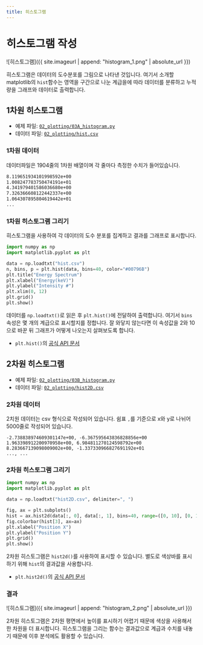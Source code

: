 ```yaml
---
title: 히스토그램
---
```


# 히스토그램 작성

![히스토그램]({{ site.imageurl | append: "histogram_1.png" | absolute_url }})

히스토그램은 데이터의 도수분포를 그림으로 나타낸 것입니다. 여기서 소개할 matplotlib의 `hist`함수는 영역을 구간으로 나눈 계급을에 따라 데이터를 분류하고 누적량을 그래프와 데이터로 출력합니다.

## 1차원 히스토그램

- 예제 파일: [`02_plotting/03A_histogram.py`](https://github.com/CNU-Computer-Physics/Example-and-Practice/blob/main/02_plotting/03A_histogram.py)
- 데이터 파일: [`02_plotting/hist.csv`](https://github.com/CNU-Computer-Physics/Example-and-Practice/blob/main/02_plotting/hist.csv)

### 1차원 데이터

데이터파일은 1904줄의 1차원 배열이며 각 줄마다 측정한 수치가 들어있습니다.

```txt
8.119651934101998592e+00
1.008247783750474191e+01
4.341979401586036680e+00
7.326366608122442337e+00
1.064307895804619442e+01
...
```

### 1차원 히스토그램 그리기

히스토그램을 사용하여 각 데이터의 도수 분포를 집계하고 결과를 그래프로 표시합니다.

```python
import numpy as np
import matplotlib.pyplot as plt

data = np.loadtxt("hist.csv")
n, bins, p = plt.hist(data, bins=40, color="#00796B")
plt.title("Energy Spectrum")
plt.xlabel("Energy(keV)")
plt.ylabel("Intensity #")
plt.xlim(0, 12)
plt.grid()
plt.show()
```

데이터를 `np.loadtxt()`로 읽은 후 `plt.hist()`에 전달하여 출력합니다. 여기서 `bins` 속성은 몇 개의 계급으로 표시할지를 정합니다. 잘 와닿지 않는다면 이 속성값을 2와 10으로 바꾼 뒤 그래프가 어떻게 나오는지 살펴보도록 합니다.

- `plt.hist()`의 [공식 API 문서](https://matplotlib.org/stable/api/_as_gen/matplotlib.pyplot.hist.html)

## 2차원 히스토그램

- 예제 파일: [`02_plotting/03B_histogram.py`](https://github.com/CNU-Computer-Physics/Example-and-Practice/blob/main/02_plotting/03B_histogram.py)
- 데이터 파일: [`02_plotting/hist2D.csv`](https://github.com/CNU-Computer-Physics/Example-and-Practice/blob/main/02_plotting/hist2D.csv)

### 2차원 데이터

2치원 데이터는 csv 형식으로 작성되어 있습니다. 쉼표 `,`를 기준으로 x와 y로 나뉘어 5000줄로 작성되어 있습니다.

```csv
-2.738838974609301147e+00, -6.367595643836828856e+00
1.963398912200970958e+00, 6.984811270124598792e+00
8.283667139098009002e+00, -1.337330966827691192e+01
..., ...
```

### 2차원 히스토그램 그리기

```python
import numpy as np
import matplotlib.pyplot as plt

data = np.loadtxt("hist2D.csv", delimiter=", ")

fig, ax = plt.subplots()
hist = ax.hist2d(data[:, 0], data[:, 1], bins=40, range=([0, 10], [0, 10]))
fig.colorbar(hist[3], ax=ax)
plt.xlabel("Position X")
plt.ylabel("Position Y")
plt.grid()
plt.show()
```

2차원 히스토그램은 `hist2d()`를 사용하여 표시할 수 있습니다. 별도로 색상바를 표시하기 위해 `hist`의 결과값을 사용합니다.

- `plt.hist2d()`의 [공식 API 문서](https://matplotlib.org/stable/api/_as_gen/matplotlib.pyplot.hist2d.html)

### 결과

![히스토그램]({{ site.imageurl | append: "histogram_2.png" | absolute_url }})

2차원 히스토그램은 2차원 평면에서 높이를 표시하기 어렵기 때문에 색상을 사용해서 한 차원을 더 표시합니다. 히스토그램을 그리는 함수는 결과값으로 계급과 수치를 내놓기 때문에 이후 분석에도 활용할 수 있습니다.
